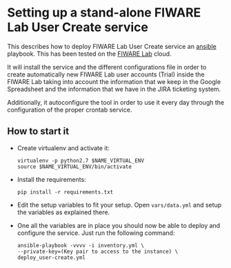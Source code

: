 # Setting up a stand-alone FIWARE Lab User Create service

This describes how to deploy FIWARE Lab User Create service an 
[ansible](http://www.ansible.com) playbook. This has been tested on the 
[FIWARE Lab](https://cloud.lab.fiware.org) cloud.

It will install the service and the different configurations file in order 
to create automatically new FIWARE Lab user accounts (Trial) inside the FIWARE 
Lab taking into account the information that we keep in the Google Spreadsheet 
and the information that we have in the JIRA ticketing system.

Additionally, it autoconfigure the tool in order to use it every day through 
the configuration of the proper crontab service.

## How to start it

* Create virtualenv and activate it:

      virtualenv -p python2.7 $NAME_VIRTUAL_ENV
      source $NAME_VIRTUAL_ENV/bin/activate

* Install the requirements:

      pip install -r requirements.txt

* Edit the setup variables to fit your setup. Open `vars/data.yml` and setup
  the variables as explained there.

* One all the variables are in place you should now be able to deploy and 
  configure the service. Just run the following command:

      ansible-playbook -vvvv -i inventory.yml \
      --private-key=(Key pair to access to the instance) \
      deploy_user-create.yml

